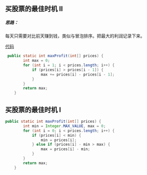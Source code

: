 ## 买股票的最佳时机 Ⅱ

##### 思路：

每天只需要对比前天赚到钱，类似与冒泡排序。把最大的利润记录下来。

[代码](MaxProfit.java)

```java
 public static int maxProfit(int[] prices) {
        int max = 0;
        for (int i = 1; i < prices.length; i++) {
            if (prices[i] > prices[i - 1]) {
                max += prices[i] - prices[i - 1];
            }
        }
        return max;
    }
```



## 买股票的最佳时机 Ⅰ

```java
public static int maxProfit(int[] prices) {
        int min = Integer.MAX_VALUE, max = 0;
        for (int i = 0; i < prices.length; i++) {
            if (prices[i] < min) {
                min = prices[i];
            } else if (prices[i] - min > max) {
                max = prices[i] - min;
            }
        }
        return max;
    }
```

